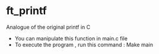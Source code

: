 # ft_printf
Analogue of the original printf in C
- You can manipulate this function in main.c file
- To execute the program , run this command : Make main
